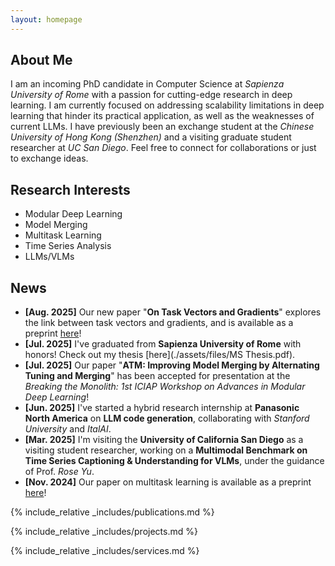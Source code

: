 ```yaml
---
layout: homepage
---
```


## About Me

I am an incoming PhD candidate in Computer Science at *Sapienza University of Rome* with a passion for cutting-edge research in deep learning. I am currently focused on addressing scalability limitations in deep learning that hinder its practical application, as well as the weaknesses of current LLMs. I have previously been an exchange student at the *Chinese University of Hong Kong (Shenzhen)* and a visiting graduate student researcher at *UC San Diego*. 
Feel free to connect for collaborations or just to exchange ideas.

## Research Interests

- Modular Deep Learning
- Model Merging
- Multitask Learning
- Time Series Analysis
- LLMs/VLMs

## News
- **[Aug. 2025]** Our new paper "**On Task Vectors and Gradients**" explores the link between task vectors and gradients, and is available as a preprint [here](https://arxiv.org/pdf/2508.16082)!  
- **[Jul. 2025]** I've graduated from **Sapienza University of Rome** with honors! Check out my thesis [here](./assets/files/MS Thesis.pdf).
- **[Jul. 2025]** Our paper "**ATM: Improving Model Merging by Alternating Tuning and Merging**" has been accepted for presentation at the *Breaking the Monolith: 1st ICIAP Workshop on Advances in Modular Deep Learning*!
- **[Jun. 2025]** I've started a hybrid research internship at **Panasonic North America** on **LLM code generation**, collaborating with *Stanford University* and *ItalAI*. 
- **[Mar. 2025]** I'm visiting the **University of California San Diego** as a visiting student researcher, working on a **Multimodal Benchmark on Time Series Captioning & Understanding for VLMs**, under the guidance of Prof. *Rose Yu*.
- **[Nov. 2024]** Our paper on multitask learning is available as a preprint [here](https://arxiv.org/pdf/2411.03055)!


{% include_relative _includes/publications.md %}

{% include_relative _includes/projects.md %}

{% include_relative _includes/services.md %}
